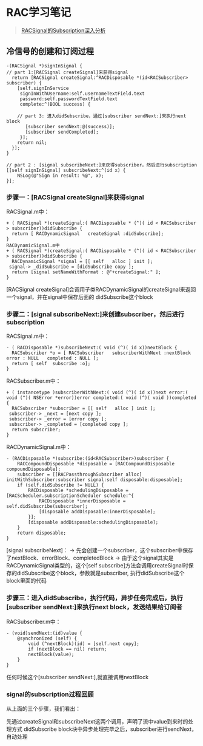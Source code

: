 # RAC学习笔记

> [RACSignal的Subscription深入分析](https://tech.meituan.com/RACSignalSubscription.html)

## 冷信号的创建和订阅过程

```
-(RACSignal *)signInSignal {
// part 1:[RACSignal createSignal]来获得signal
  return [RACSignal createSignal:^RACDisposable *(id<RACSubscriber> subscriber) {
    [self.signInService
     signInWithUsername:self.usernameTextField.text
     password:self.passwordTextField.text
     complete:^(BOOL success) {

    // part 3: 进入didSubscribe，通过[subscriber sendNext:]来执行next block
       [subscriber sendNext:@(success)];
       [subscriber sendCompleted];
     }];
    return nil;
  }];
}

// part 2 : [signal subscribeNext:]来获得subscriber，然后进行subscription
[[self signInSignal] subscribeNext:^(id x) { 
    NSLog(@"Sign in result: %@", x); 
}];
```

### 步骤一：[RACSignal createSignal]来获得signal

RACSignal.m中：

```
+ ( RACSignal *)createSignal:( RACDisposable * (^)( id < RACSubscriber > subscriber))didSubscribe {
  return [ RACDynamicSignal   createSignal :didSubscribe];
}
RACDynamicSignal.m中
+ ( RACSignal *)createSignal:( RACDisposable * (^)( id < RACSubscriber > subscriber))didSubscribe {
  RACDynamicSignal *signal = [[ self   alloc ] init ];
 signal-> _didSubscribe = [didSubscribe copy ];
  return [signal setNameWithFormat : @"+createSignal:" ];
}
```

[RACSignal createSignal]会调用子类RACDynamicSignal的createSignal来返回一个signal，并在signal中保存后面的 didSubscribe这个block

### 步骤二：[signal subscribeNext:]来创建subscriber，然后进行subscription

RACSignal.m中：

```
- ( RACDisposable *)subscribeNext:( void (^)( id x))nextBlock {
  RACSubscriber *o = [ RACSubscriber   subscriberWithNext :nextBlock error : NULL   completed : NULL ];
  return [ self  subscribe :o];
}
```

RACSubscriber.m中：

```
+ ( instancetype )subscriberWithNext:( void (^)( id x))next error:( void (^)( NSError *error))error completed:( void (^)( void ))completed {
  RACSubscriber *subscriber = [[ self   alloc ] init ];
 subscriber-> _next = [next copy ];
 subscriber-> _error = [error copy ];
 subscriber-> _completed = [completed copy ];
  return subscriber;
}
```

RACDynamicSignal.m中：

```
- (RACDisposable *)subscribe:(id<RACSubscriber>)subscriber {
    RACCompoundDisposable *disposable = [RACCompoundDisposable compoundDisposable];
    subscriber = [[RACPassthroughSubscriber alloc] initWithSubscriber:subscriber signal:self disposable:disposable];
    if (self.didSubscribe != NULL) {
        RACDisposable *schedulingDisposable = [RACScheduler.subscriptionScheduler schedule:^{
            RACDisposable *innerDisposable = self.didSubscribe(subscriber);
            [disposable addDisposable:innerDisposable];
        }];
        [disposable addDisposable:schedulingDisposable];
    }
    return disposable;
}
```

[signal subscribeNext]：
-> 先会创建一个subscriber，这个subscriber中保存了nextBlock、errorBlock、completedBlock
-> 由于这个signal其实是RACDynamicSignal类型的，这个[self subscribe]方法会调用createSignal时保存的didSubscribe这个block，参数就是subscriber, 执行didSubscribe这个block里面的代码

### 步骤三：进入didSubscribe，执行代码，异步任务完成后，执行[subscriber sendNext:]来执行next block，发送结果给订阅者

RACSubscriber.m中：

```
- (void)sendNext:(id)value {
    @synchronized (self) {
        void (^nextBlock)(id) = [self.next copy];
        if (nextBlock == nil) return;
        nextBlock(value);
    }
}
```

任何时候这个[subscriber sendNext:],就直接调用nextBlock

### signal的subscription过程回顾

从上面的三个步骤，我们看出：

先通过createSignal和subscribeNext这两个调用，声明了流中value到来时的处理方式
didSubscribe block块中异步处理完毕之后，subscriber进行sendNext，自动处理